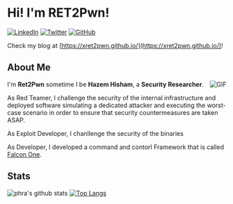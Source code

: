 # Hi! I'm RET2Pwn!

<a href="https://www.linkedin.com/in/hazem-hesham/" target="_blank"><img src="https://img.shields.io/badge/LinkedIn-%230077B5.svg?&style=flat-square&logo=linkedin&logoColor=white" alt="LinkedIn"></a>
<a href="https://twitter.com/ret2_pwn" target="_blank"><img src="https://img.shields.io/badge/-Twitter-1ca0f1?style=flat-square&labelColor=1ca0f1&logo=twitter&logoColor=white" alt="Twitter"></a>
<a href="https://github.com/xRET2pwn" target="_blank"><img src="https://img.shields.io/badge/-GitHub-181717?style=flat-square&logo=github" alt="GitHub"></a>

Check my blog at [https://xret2pwn.github.io/](https://xret2pwn.github.io/)!

## About Me

<img align="right" alt="GIF" src="https://i.pinimg.com/originals/e4/26/70/e426702edf874b181aced1e2fa5c6cde.gif" />

I'm **Ret2Pwn** sometime I be **Hazem Hisham**, a **Security Researcher**.

As Red Teamer, I challenge the security of the internal infrastructure and deployed software simulating a dedicated attacker and executing the worst-case scenario in order to ensure that security countermeasures are taken ASAP.

As Exploit Developer, I chanllenge the security of the binaries 

As Developer, I developed a command and contorl Framework that is called [Falcon One](https://github.com/RET2_pwn).

## Stats

![phra's github stats](https://github-readme-stats.vercel.app/api?username=xRET2pwn&show_icons=true&hide_border=false&theme=tokyonight&count_private=true&hide_title=false)
[![Top Langs](https://github-readme-stats.vercel.app/api/top-langs/?username=xRET2pwn&hide=html&theme=tokyonight&layout=compact)](https://github-readme-stats.vercel.app/api/top-langs/?username=xRET2pwn&hide=html&theme=tokyonight&layout=compact)
